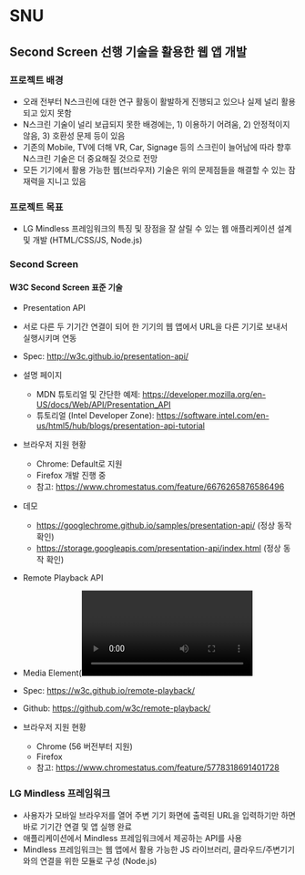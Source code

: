 # SNU
## Second Screen 선행 기술을 활용한 웹 앱 개발

### 프로젝트 배경
- 오래 전부터 N스크린에 대한 연구 활동이 활발하게 진행되고 있으나 실제 널리 활용되고 있지 못함
- N스크린 기술이 널리 보급되지 못한 배경에는, 1) 이용하기 어려움, 2) 안정적이지 않음, 3) 호환성 문제 등이 있음
- 기존의 Mobile, TV에 더해 VR, Car, Signage 등의 스크린이 늘어남에 따라 향후 N스크린 기술은 더 중요해질 것으로 전망
- 모든 기기에서 활용 가능한 웹(브라우저) 기술은 위의 문제점들을 해결할 수 있는 잠재력을 지니고 있음

### 프로젝트 목표
- LG Mindless 프레임워크의 특징 및 장점을 잘 살릴 수 있는 웹 애플리케이션 설계 및 개발 (HTML/CSS/JS, Node.js)

### Second Screen
#### W3C Second Screen 표준 기술
- Presentation API
 - 서로 다른 두 기기간 연결이 되어 한 기기의 웹 앱에서 URL을 다른 기기로 보내서 실행시키며 연동
 - Spec: http://w3c.github.io/presentation-api/ 
 - 설명 페이지
   - MDN 튜토리얼 및 간단한 예제: https://developer.mozilla.org/en-US/docs/Web/API/Presentation_API
    - 튜토리얼 (Intel Developer Zone): https://software.intel.com/en-us/html5/hub/blogs/presentation-api-tutorial 
 - 브라우저 지원 현황
    - Chrome: Default로 지원
    - Firefox 개발 진행 중
    - 참고: https://www.chromestatus.com/feature/6676265876586496 
 - 데모
    - https://googlechrome.github.io/samples/presentation-api/   (정상 동작 확인)
    - https://storage.googleapis.com/presentation-api/index.html  (정상 동작 확인)
  
- Remote Playback API
 - Media Element(<video>)를 웹 앱에서 다른 기기로 보내서 재생시키고 조작 가능
 - Spec: https://w3c.github.io/remote-playback/ 
 - Github: https://github.com/w3c/remote-playback/ 
 - 브라우저 지원 현황
    - Chrome (56 버전부터 지원)
    - Firefox
    - 참고: https://www.chromestatus.com/feature/5778318691401728

### LG Mindless 프레임워크
- 사용자가 모바일 브라우저를 열어 주변 기기 화면에 출력된 URL을 입력하기만 하면 바로 기기간 연결 및 앱 실행 완료
- 애플리케이션에서 Mindless 프레임워크에서 제공하는 API를 사용
- Mindless 프레임워크는 웹 앱에서 활용 가능한 JS 라이브러리, 클라우드/주변기기와의 연결을 위한 모듈로 구성 (Node.js)
